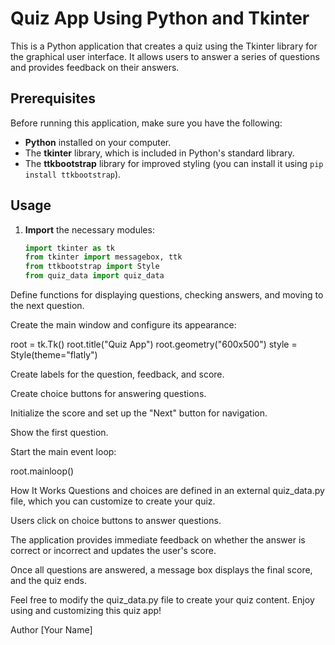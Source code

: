 # **Quiz App Using Python and Tkinter**

This is a Python application that creates a quiz using the Tkinter library for the graphical user interface. It allows users to answer a series of questions and provides feedback on their answers.

## **Prerequisites**

Before running this application, make sure you have the following:

- **Python** installed on your computer.
- The **tkinter** library, which is included in Python's standard library.
- The **ttkbootstrap** library for improved styling (you can install it using `pip install ttkbootstrap`).

## **Usage**

1. **Import** the necessary modules:

   ```python
   import tkinter as tk
   from tkinter import messagebox, ttk
   from ttkbootstrap import Style
   from quiz_data import quiz_data

Define functions for displaying questions, checking answers, and moving to the next question.

Create the main window and configure its appearance:

root = tk.Tk()
root.title("Quiz App")
root.geometry("600x500")
style = Style(theme="flatly")

Create labels for the question, feedback, and score.

Create choice buttons for answering questions.

Initialize the score and set up the "Next" button for navigation.

Show the first question.

Start the main event loop:

root.mainloop()

How It Works
Questions and choices are defined in an external quiz_data.py file, which you can customize to create your quiz.

Users click on choice buttons to answer questions.

The application provides immediate feedback on whether the answer is correct or incorrect and updates the user's score.

Once all questions are answered, a message box displays the final score, and the quiz ends.

Feel free to modify the quiz_data.py file to create your quiz content. Enjoy using and customizing this quiz app!

Author
[Your Name]